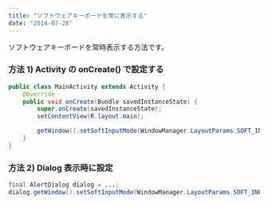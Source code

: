 ```yaml
---
title: "ソフトウェアキーボードを常に表示する"
date: "2014-07-28"
---
```


ソフトウェアキーボードを常時表示する方法です。

### 方法 1) Activity の onCreate() で設定する

~~~ java
public class MainActivity extends Activity {
    @Override
    public void onCreate(Bundle savedInstanceState) {
        super.onCreate(savedInstanceState);
        setContentView(R.layout.main);

        getWindow().setSoftInputMode(WindowManager.LayoutParams.SOFT_INPUT_STATE_ALWAYS_VISIBLE);
    }
}
~~~

### 方法 2) Dialog 表示時に設定

~~~ java
final AlertDialog dialog = ...;
dialog.getWindow().setSoftInputMode(WindowManager.LayoutParams.SOFT_INPUT_STATE_ALWAYS_VISIBLE);
~~~

